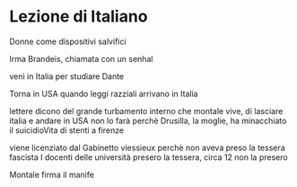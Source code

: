 # Lezione di Italiano

Donne come dispositivi salvifici

Irma Brandeis, chiamata con un senhal 

venì in Italia per studiare Dante

Torna in USA quando leggi razziali arrivano in Italia

lettere dicono del grande turbamento interno che montale vive, di lasciare italia e andare in USA
non lo farà perchè Drusilla, la moglie, ha minacchiato il suicidioVita di stenti a firenze

 viene licenziato dal Gabinetto viessieux perchè non aveva preso la tessera fascista
I docenti delle università presero la tessera, circa 12 non la presero

Montale firma il manife
<!--stackedit_data:
eyJoaXN0b3J5IjpbLTMyNjU3MjE0XX0=
-->